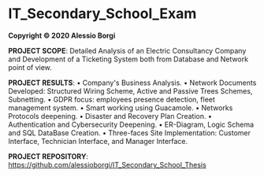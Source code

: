 # IT_Secondary_School_Exam

**Copyright © 2020 Alessio Borgi**

**PROJECT SCOPE**: Detailed Analysis of an Electric Consultancy Company and Development of a Ticketing System both from Database and Network point of view.

**PROJECT RESULTS**: 
• Company's Business Analysis.
• Network Documents Developed: Structured Wiring Scheme, Active and Passive Trees Schemes, Subnetting.
• GDPR focus: employees presence detection, fleet management system.
• Smart working using Guacamole.
• Networks Protocols deepening.
• Disaster and Recovery Plan Creation.
• Authentication and Cybersecurity Deepening. 
• ER-Diagram, Logic Schema and SQL DataBase Creation.
• Three-faces Site Implementation: Customer Interface, Technician Interface, and Manager Interface.

**PROJECT REPOSITORY**: https://github.com/alessioborgi/IT_Secondary_School_Thesis
